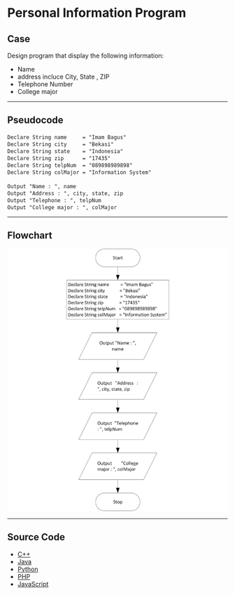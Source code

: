 # Personal Information Program

## Case

Design program that display the following information:

- Name
- address incluce City, State , ZIP
- Telephone Number
- College major

<hr>

## Pseudocode

```
Declare	String name 	= "Imam Bagus"
Declare	String city 	= "Bekasi"
Declare	String state	= "Indonesia"
Declare	String zip		= "17435"
Declare	String telpNum	= "089898989898"
Declare	String colMajor	= "Information System"

Output "Name : ", name
Output "Address : ", city, state, zip
Output "Telephone : ", telpNum
Output "College major : ", colMajor
```

<hr>

## Flowchart

<img src="personalInformationFlowchart.png"  >

<hr>

## Source Code

- [C++](personalInformation.cpp)
- [Java](personalInformation.java)
- [Python](personalInformation.py)
- [PHP](personalInformation.php)
- [JavaScript](personalInformation.js)
